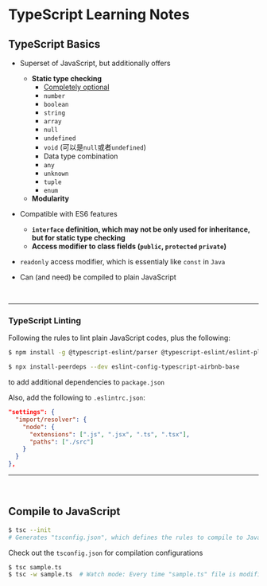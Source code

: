 # TypeScript Learning Notes

## TypeScript Basics

* Superset of JavaScript, but additionally offers
  * **Static type checking**
    * <u>Completely optional</u>
    * `number`
    * `boolean`
    * `string`
    * `array`
    * `null`
    * `undefined`
    * `void`  (可以是`null`或者`undefined`)
    * Data type combination
    * `any`
    * `unknown`
    * `tuple`
    * `enum`
  * **Modularity**
* Compatible with ES6 features
    * **`interface` definition, which may not be only used for inheritance, but for static type checking**
    * **Access modifier to class fields (`public`, `protected` `private`)**
* `readonly` access modifier, which is essentialy like `const` in `Java`
  
* Can (and need) be compiled to plain JavaScript

<br>

***

### TypeScript Linting

Following the rules to lint plain JavaScript codes, plus the following:

```bash
$ npm install -g @typescript-eslint/parser @typescript-eslint/eslint-plugin

$ npx install-peerdeps --dev eslint-config-typescript-airbnb-base
```

to add additional dependencies to `package.json`

Also, add the following to `.eslintrc.json`:

```json
"settings": {
  "import/resolver": {
    "node": {
      "extensions": [".js", ".jsx", ".ts", ".tsx"],
      "paths": ["./src"]
    }
  }
},
```

***

<br>

## Compile to JavaScript

```bash
$ tsc --init
# Generates "tsconfig.json", which defines the rules to compile to JavaScript
```

Check out the `tsconfig.json` for compilation configurations

```bash
$ tsc sample.ts
$ tsc -w sample.ts  # Watch mode: Every time "sample.ts" file is modified, auto-generate the corresponding "sample.js" file
```


